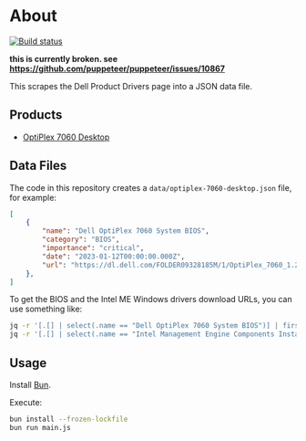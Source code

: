 # About

[![Build status](https://github.com/rgl/dell-drivers-scraper/workflows/build/badge.svg)](https://github.com/rgl/dell-drivers-scraper/actions?query=workflow%3Abuild)

**this is currently broken. see https://github.com/puppeteer/puppeteer/issues/10867**

This scrapes the Dell Product Drivers page into a JSON data file.

## Products

* [OptiPlex 7060 Desktop](https://www.dell.com/support/home/en-us/product-support/product/optiplex-7060-desktop/drivers)

## Data Files

The code in this repository creates a `data/optiplex-7060-desktop.json` file, for example:

```json
[
    {
        "name": "Dell OptiPlex 7060 System BIOS",
        "category": "BIOS",
        "importance": "critical",
        "date": "2023-01-12T00:00:00.000Z",
        "url": "https://dl.dell.com/FOLDER09328185M/1/OptiPlex_7060_1.24.0.exe"
    },
]
```

To get the BIOS and the Intel ME Windows drivers download URLs, you can use something like:

```bash
jq -r '[.[] | select(.name == "Dell OptiPlex 7060 System BIOS")] | first' data/optiplex-7060-desktop.json
jq -r '[.[] | select(.name == "Intel Management Engine Components Installer")] | first' data/optiplex-7060-desktop.json
```

## Usage

Install [Bun](https://bun.sh).

Execute:

```bash
bun install --frozen-lockfile
bun run main.js
```
